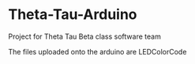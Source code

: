 # Theta-Tau-Arduino

Project for Theta Tau Beta class software team

The files uploaded onto the arduino are LEDColorCode
